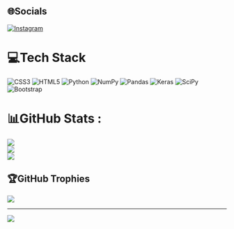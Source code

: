 
## 🌐Socials
[![Instagram](https://img.shields.io/badge/Instagram-%23E4405F.svg?logo=Instagram&logoColor=white)](https://instagram.com/marco_disario) 

# 💻Tech Stack
![CSS3](https://img.shields.io/badge/css3-%231572B6.svg?style=for-the-badge&logo=css3&logoColor=white) ![HTML5](https://img.shields.io/badge/html5-%23E34F26.svg?style=for-the-badge&logo=html5&logoColor=white) ![Python](https://img.shields.io/badge/python-3670A0?style=for-the-badge&logo=python&logoColor=ffdd54) ![NumPy](https://img.shields.io/badge/numpy-%23013243.svg?style=for-the-badge&logo=numpy&logoColor=white) ![Pandas](https://img.shields.io/badge/pandas-%23150458.svg?style=for-the-badge&logo=pandas&logoColor=white) ![Keras](https://img.shields.io/badge/Keras-%23D00000.svg?style=for-the-badge&logo=Keras&logoColor=white) ![SciPy](https://img.shields.io/badge/SciPy-%230C55A5.svg?style=for-the-badge&logo=scipy&logoColor=%white) ![Bootstrap](https://img.shields.io/badge/bootstrap-%23563D7C.svg?style=for-the-badge&logo=bootstrap&logoColor=white)
# 📊GitHub Stats :
![](https://github-readme-stats.vercel.app/api?username=Marcodisario&theme=dark&hide_border=false&include_all_commits=false&count_private=false)<br/>
![](https://github-readme-streak-stats.herokuapp.com/?user=Marcodisario&theme=dark&hide_border=false)<br/>
![](https://github-readme-stats.vercel.app/api/top-langs/?username=Marcodisario&theme=dark&hide_border=false&include_all_commits=false&count_private=false&layout=compact)

## 🏆GitHub Trophies
![](https://github-trophies.vercel.app/?username=Marcodisario&theme=discord&no-frame=true&no-bg=false&margin-w=4)

---
[![](https://visitcount.itsvg.in/api?id=Marcodisario&icon=0&color=0)](https://visitcount.itsvg.in)
